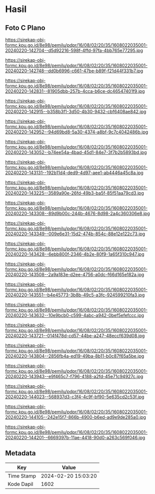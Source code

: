 # Hasil

## Foto C Plano

https://sirekap-obj-formc.kpu.go.id/8e98/pemilu/pdpr/16/08/02/20/35/1608022035001-20240220-142704--d5d92216-598f-4ffd-97fa-4bb765e77295.jpg

https://sirekap-obj-formc.kpu.go.id/8e98/pemilu/pdpr/16/08/02/20/35/1608022035001-20240220-142748--dd0b6996-c661-47be-b89f-f21d44f331b7.jpg

https://sirekap-obj-formc.kpu.go.id/8e98/pemilu/pdpr/16/08/02/20/35/1608022035001-20240220-142831--81905dbb-257b-4cca-b6ce-dc46547401f9.jpg

https://sirekap-obj-formc.kpu.go.id/8e98/pemilu/pdpr/16/08/02/20/35/1608022035001-20240220-142915--b358b3f1-3d50-4b30-9432-cbf6408ae842.jpg

https://sirekap-obj-formc.kpu.go.id/8e98/pemilu/pdpr/16/08/02/20/35/1608022035001-20240220-142952--94d69bd8-5a30-4374-a8bf-9c7c4042486b.jpg

https://sirekap-obj-formc.kpu.go.id/8e98/pemilu/pdpr/16/08/02/20/35/1608022035001-20240220-143052--b74ee54a-4bad-45d1-84e7-3f7b2b5893bd.jpg

https://sirekap-obj-formc.kpu.go.id/8e98/pemilu/pdpr/16/08/02/20/35/1608022035001-20240220-143131--192b11d4-ded9-4d97-aee1-ab4446a45c8a.jpg

https://sirekap-obj-formc.kpu.go.id/8e98/pemilu/pdpr/16/08/02/20/35/1608022035001-20240220-143225--3589a90e-26fd-49b3-ba5f-85f51aa79cd3.jpg

https://sirekap-obj-formc.kpu.go.id/8e98/pemilu/pdpr/16/08/02/20/35/1608022035001-20240220-143308--89d9b00c-244b-4676-8d98-2a4c360306e8.jpg

https://sirekap-obj-formc.kpu.go.id/8e98/pemilu/pdpr/16/08/02/20/35/1608022035001-20240220-143349--009e6e31-15d2-474b-854c-88e12e122c73.jpg

https://sirekap-obj-formc.kpu.go.id/8e98/pemilu/pdpr/16/08/02/20/35/1608022035001-20240220-143428--6ebb800f-2346-4b2e-80f9-1a65f310c947.jpg

https://sirekap-obj-formc.kpu.go.id/8e98/pemilu/pdpr/16/08/02/20/35/1608022035001-20240220-143508--2a9a183e-d2ee-4756-a0dc-f66d165e182a.jpg

https://sirekap-obj-formc.kpu.go.id/8e98/pemilu/pdpr/16/08/02/20/35/1608022035001-20240220-143551--b4e45773-3b8b-49c5-a3fc-924599210fa3.jpg

https://sirekap-obj-formc.kpu.go.id/8e98/pemilu/pdpr/16/08/02/20/35/1608022035001-20240220-143632--10e9bcb0-c599-4abc-a942-0bef5efefccc.jpg

https://sirekap-obj-formc.kpu.go.id/8e98/pemilu/pdpr/16/08/02/20/35/1608022035001-20240220-143721--014f478d-cd57-44be-a247-48eccf639d08.jpg

https://sirekap-obj-formc.kpu.go.id/8e98/pemilu/pdpr/16/08/02/20/35/1608022035001-20240220-143804--2856fb4a-ed19-49ba-8b11-b0c87f65a5be.jpg

https://sirekap-obj-formc.kpu.go.id/8e98/pemilu/pdpr/16/08/02/20/35/1608022035001-20240220-143943--e9f465c7-f796-4188-a2fd-45e71c94927c.jpg

https://sirekap-obj-formc.kpu.go.id/8e98/pemilu/pdpr/16/08/02/20/35/1608022035001-20240220-144023--568937d3-c3f4-4c9f-bf90-5e635cd2c53f.jpg

https://sirekap-obj-formc.kpu.go.id/8e98/pemilu/pdpr/16/08/02/20/35/1608022035001-20240220-144105--242e15f7-866b-4900-b6ed-ad9e9de285a0.jpg

https://sirekap-obj-formc.kpu.go.id/8e98/pemilu/pdpr/16/08/02/20/35/1608022035001-20240220-144201--6669397b-11ae-4418-90d0-a263c569f046.jpg


## Metadata

| Key        | Value               |
| ---------- | ------------------- |
| Time Stamp | 2024-02-20 15:03:20 |
| Kode Dapil | 1602                |



